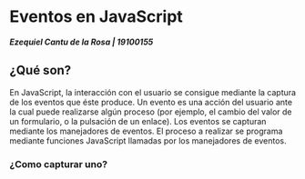 # Eventos en JavaScript
  ***Ezequiel Cantu de la Rosa | 19100155***
## ¿Qué son?
En JavaScript, la interacción con el usuario se consigue mediante la captura de los eventos que éste produce. Un evento es una acción del usuario ante la cual puede realizarse algún proceso (por ejemplo, el cambio del valor de un formulario, o la pulsación de un enlace).
Los eventos se capturan mediante los manejadores de eventos. El proceso a realizar se programa mediante funciones JavaScript llamadas por los manejadores de eventos.
### ¿Como capturar uno?